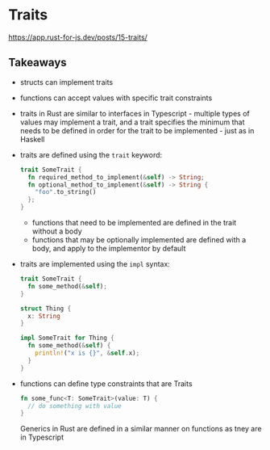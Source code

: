 # Traits

https://app.rust-for-js.dev/posts/15-traits/

## Takeaways

- structs can implement traits
- functions can accept values with specific trait constraints
- traits in Rust are similar to interfaces in Typescript - multiple types of
  values may implement a trait, and a trait specifies the minimum that needs
  to be defined in order for the trait to be implemented - just as in Haskell
- traits are defined using the `trait` keyword:

  ```rust
  trait SomeTrait {
    fn required_method_to_implement(&self) -> String;
    fn optional_method_to_implement(&self) -> String {
      "foo".to_string()
    };
  }
  ```

  - functions that need to be implemented are defined in the trait without a
    body
  - functions that may be optionally implemented are defined with a body, and
    apply to the implementor by default

- traits are implemented using the `impl` syntax:

  ```rust
  trait SomeTrait {
    fn some_method(&self);
  }

  struct Thing {
    x: String
  }

  impl SomeTrait for Thing {
    fn some_method(&self) {
      println!("x is {}", &self.x);
    }
  }
  ```

- functions can define type constraints that are Traits

  ```rust
  fn some_func<T: SomeTrait>(value: T) {
    // do something with value
  }
  ```

  Generics in Rust are defined in a similar manner on functions as tney are in
  Typescript
